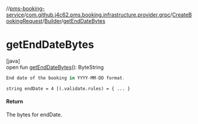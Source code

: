 //[pms-booking-service](../../../../index.md)/[com.github.j4c62.pms.booking.infrastructure.provider.grpc](../../index.md)/[CreateBookingRequest](../index.md)/[Builder](index.md)/[getEndDateBytes](get-end-date-bytes.md)

# getEndDateBytes

[java]\
open fun [getEndDateBytes](get-end-date-bytes.md)(): ByteString

```kotlin
End date of the booking in YYYY-MM-DD format.

```

`string endDate = 4 [(.validate.rules) = { ... }`

#### Return

The bytes for endDate.